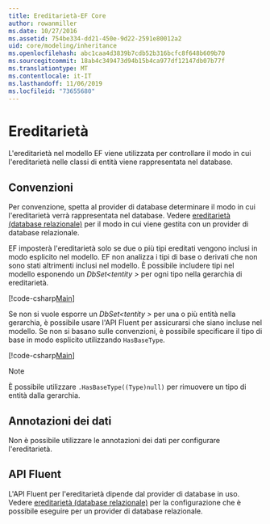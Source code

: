 ```yaml
---
title: Ereditarietà-EF Core
author: rowanmiller
ms.date: 10/27/2016
ms.assetid: 754be334-dd21-450e-9d22-2591e80012a2
uid: core/modeling/inheritance
ms.openlocfilehash: abc1caa4d3839b7cdb52b316bcfc8f648b609b70
ms.sourcegitcommit: 18ab4c349473d94b15b4ca977df12147db07b77f
ms.translationtype: MT
ms.contentlocale: it-IT
ms.lasthandoff: 11/06/2019
ms.locfileid: "73655680"
---
```

# <a name="inheritance"></a>Ereditarietà

L'ereditarietà nel modello EF viene utilizzata per controllare il modo in cui l'ereditarietà nelle classi di entità viene rappresentata nel database.

## <a name="conventions"></a>Convenzioni

Per convenzione, spetta al provider di database determinare il modo in cui l'ereditarietà verrà rappresentata nel database. Vedere [ereditarietà (database relazionale)](relational/inheritance.md) per il modo in cui viene gestita con un provider di database relazionale.

EF imposterà l'ereditarietà solo se due o più tipi ereditati vengono inclusi in modo esplicito nel modello. EF non analizza i tipi di base o derivati che non sono stati altrimenti inclusi nel modello. È possibile includere tipi nel modello esponendo un *DbSet\<tentity >* per ogni tipo nella gerarchia di ereditarietà.

[!code-csharp[Main](../../../samples/core/Modeling/Conventions/InheritanceDbSets.cs?highlight=3-4&name=Model)]

Se non si vuole esporre un *DbSet\<tentity >* per una o più entità nella gerarchia, è possibile usare l'API Fluent per assicurarsi che siano incluse nel modello.
Se non si basano sulle convenzioni, è possibile specificare il tipo di base in modo esplicito utilizzando `HasBaseType`.

[!code-csharp[Main](../../../samples/core/Modeling/Conventions/InheritanceModelBuilder.cs?highlight=7&name=Context)]

> [!NOTE]
> È possibile utilizzare `.HasBaseType((Type)null)` per rimuovere un tipo di entità dalla gerarchia.

## <a name="data-annotations"></a>Annotazioni dei dati

Non è possibile utilizzare le annotazioni dei dati per configurare l'ereditarietà.

## <a name="fluent-api"></a>API Fluent

L'API Fluent per l'ereditarietà dipende dal provider di database in uso. Vedere [ereditarietà (database relazionale)](relational/inheritance.md) per la configurazione che è possibile eseguire per un provider di database relazionale.
